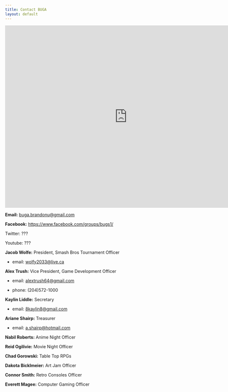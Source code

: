 ```yaml
---
title: Contact BUGA
layout: default
---
```


<iframe src="https://www.google.com/calendar/embed?title=Brandon%20University%20Gaming%20Association&amp;
	mode=WEEK&amp;height=600&amp;wkst=2&amp;bgcolor=%23FFFFFF&amp;
	src=luti4prn3nol7opjh5tctt7gfk%40group.calendar.google.com&amp;color=%2323164E&amp;
	src=19ajahpcefv24mlnteai1hp6f0%40group.calendar.google.com&amp;color=%23182C57&amp;
	src=i7ps6r43g174pd2pfvref464es%40group.calendar.google.com&amp;color=%238D6F47&amp;
	src=frca2v1fe4km0utmj5iq58haeg%40group.calendar.google.com&amp;color=%23711616&amp;
	src=jqpvebmlrcofsvi7s8bj95kpio%40group.calendar.google.com&amp;color=%23125A12&amp;
	src=febek24m4737v7t1ifg401klgo%40group.calendar.google.com&amp;color=%23865A5A&amp;
	src=fpq66klmb6c1g5dr0b6uco7tj8%40group.calendar.google.com&amp;color=%235229A3&amp;
	src=jp00e2dqfcfbduekqqbppst9io%40group.calendar.google.com&amp;color=%23B1365F&amp;
	ctz=America%2FWinnipeg" style=" border-width:0 " width="800" height="600" frameborder="0" scrolling="no"></iframe>

**Email:** buga.brandonu@gmail.com

**Facebook:** https://www.facebook.com/groups/bugs1/

Twitter: ???

Youtube: ???


**Jacob Wolfe:** President, Smash Bros Tournament Officer

- email: wolfy2033@live.ca


**Alex Trush:** Vice President, Game Development Officer

- email: alextrush64@gmail.com

- phone: (204)572-1000


**Kaylin Liddle:** Secretary

- email: 8kaylin8@gmail.com


**Ariane Shairp:** Treasurer

- email: a.shairp@hotmail.com


**Nabil Roberts:** Anime Night Officer

**Reid Ogilivie:** Movie Night Officer

**Chad Gorowski:** Table Top RPGs

**Dakota Bicklmeier:** Art Jam Officer

**Connor Smith:** Retro Consoles Officer

**Everett Magee:** Computer Gaming Officer

